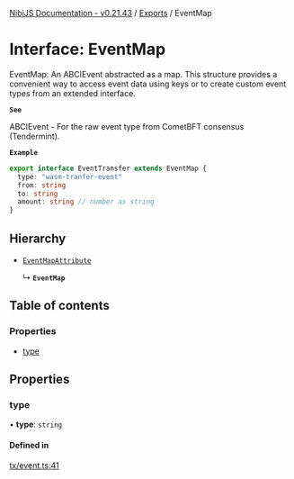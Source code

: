 [NibiJS Documentation - v0.21.43](../intro.md) / [Exports](../modules.md) / EventMap

# Interface: EventMap

EventMap: An ABCIEvent abstracted as a map. This structure provides
a convenient way to access event data using keys or to create custom
event types from an extended interface.

**`See`**

ABCIEvent - For the raw event type from CometBFT consensus (Tendermint).

**`Example`**

```ts
export interface EventTransfer extends EventMap {
  type: "wasm-tranfer-event"
  from: string
  to: string
  amount: string // number as string
}
```

## Hierarchy

- [`EventMapAttribute`](EventMapAttribute.md)

  ↳ **`EventMap`**

## Table of contents

### Properties

- [type](EventMap.md#type)

## Properties

### type

• **type**: `string`

#### Defined in

[tx/event.ts:41](https://github.com/NibiruChain/ts-sdk/blob/23db897/packages/nibijs/src/tx/event.ts#L41)
